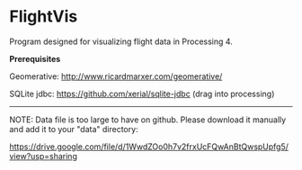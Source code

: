 # FlightVis
Program designed for visualizing flight data in Processing 4.

**Prerequisites**

Geomerative: http://www.ricardmarxer.com/geomerative/

SQLite jdbc: https://github.com/xerial/sqlite-jdbc (drag into processing)

---------------

NOTE: Data file is too large to have on github. Please download it manually and add it to your "data" directory:

https://drive.google.com/file/d/1WwdZOo0h7v2frxUcFQwAnBtQwspUpfg5/view?usp=sharing